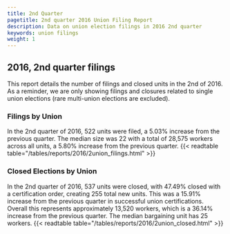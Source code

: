 ```yaml
---
title: 2nd Quarter 
pagetitle: 2nd quarter 2016 Union Filing Report
description: Data on union election filings in 2016 2nd quarter 
keywords: union filings
weight: 1
---
```


## 2016, 2nd quarter filings

This report details the number of filings and closed units in the 2nd of 2016. As a reminder, we are only showing filings and closures related to single union elections (rare multi-union elections are excluded).

### Filings by Union
In the 2nd quarter of 2016, 522 units were filed, a 5.03% increase from the previous quarter. The median size was 22 with a total of 28,575 workers across all units, a 5.80% increase from the previous quarter.
{{< readtable table="/tables/reports/2016/2union_filings.html" >}}

### Closed Elections by Union
In the 2nd quarter of 2016, 537 units were closed, with 47.49% closed with a certification order, creating 255 total new units. This was a 15.91% increase from the previous quarter in successful union certifications. Overall this represents approximately 13,520 workers, which is a 36.14% increase from the previous quarter. The median bargaining unit has 25 workers.
{{< readtable table="/tables/reports/2016/2union_closed.html" >}}
